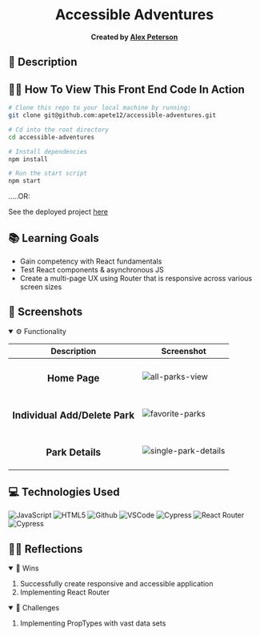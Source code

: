 <div align="center">

# Accessible Adventures 
**Created by [Alex Peterson](https://www.linkedin.com/in/alexandra-peterson-245b65145/)**

</div>

## 📝 Description

## 🧑‍💻 How To View This Front End Code In Action

```bash
# Clone this repo to your local machine by running:
git clone git@github.com:apete12/accessible-adventures.git

# Cd into the root directory 
cd accessible-adventures

# Install dependencies 
npm install

# Run the start script
npm start
```
.....OR:

See the deployed project [here](https://accessible-adventures.vercel.app/)


## 📚 Learning Goals

- Gain competency with React fundamentals
- Test React components & asynchronous JS
- Create a multi-page UX using Router that is responsive across various screen sizes

## 📸 Screenshots
<details open>
  <summary> ⚙️ Functionality </summary>
  
  | Description | Screenshot |
  |------------ | -----------|
  | <h3 align="center">Home Page | ![all-parks-view](https://github.com/apete12/accessible-adventures/assets/104571445/de2d57d8-9633-4d57-afae-06ee09d51fff)
  | <h3 align="center">Individual Add/Delete Park | ![favorite-parks](https://github.com/apete12/accessible-adventures/assets/104571445/22176e50-10a8-4a8b-b556-1962b862172e)
   | <h3 align="center">Park Details | ![single-park-details](https://github.com/apete12/accessible-adventures/assets/104571445/2937d2d8-951e-46ba-b443-82cab5bd45de)

  

</details>

## 💻 Technologies Used
  
![JavaScript](https://img.shields.io/badge/-JavaScript-05122A?style=flat&logo=javascript) 
![HTML5](https://img.shields.io/badge/-HTML5-05122A?style=flat&logo=html5)
![Github](https://img.shields.io/badge/-GitHub-05122A?style=flat&logo=github)
![VSCode](https://img.shields.io/badge/-VS_Code-05122A?style=flat&logo=visualstudio)
![Cypress](https://img.shields.io/badge/-Cypress-05122A?style=flat&logo=cypress)
![React Router](https://img.shields.io/badge/-React_Router-05122A?style=flat&logo=reactrouter)
![Cypress](https://img.shields.io/badge/-Express.js-05122A?style=flat&logo=expressjs)


## 🧘‍♂️ Reflections
<details open>
  <summary> 🎉 Wins </summary>

  1. Successfully create responsive and accessible application
  2. Implementing React Router

</details>
<details open>
  <summary> 🤔 Challenges </summary>
  
  1. Implementing PropTypes with vast data sets

